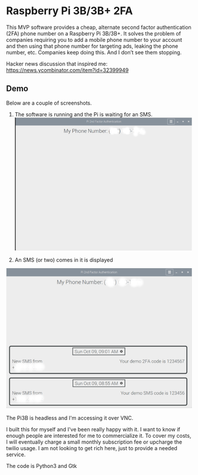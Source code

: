 # Raspberry Pi 3B/3B+ 2FA

This MVP software provides a cheap, alternate second factor authentication (2FA) phone number on a Raspberry Pi 3B/3B+.  It solves the problem of companies requiring you to add a mobile phone number to your account and then using that phone number for targeting ads, leaking the phone number, etc. Companies keep doing this.  And I don’t see them stopping.

Hacker news discussion that inspired me:
https://news.ycombinator.com/item?id=32399949

## Demo
Below are a couple of screenshots.
1.  The software is running and the Pi is waiting for an SMS.  <br />
![Screenshot](waiting.png)  

2.  An SMS (or two) comes in it is displayed

![Screenshot](with-messages.png)

The Pi3B is headless and I'm accessing it over VNC.

I built this for myself and I've been really happy with it.  I want to know if enough people are interested for me to commercialize it.
To cover my costs, I will eventually charge a small monthly subscription fee or upcharge the twilio usage.  I am not looking to get rich here, just to provide a needed service.

The code is Python3 and Gtk

